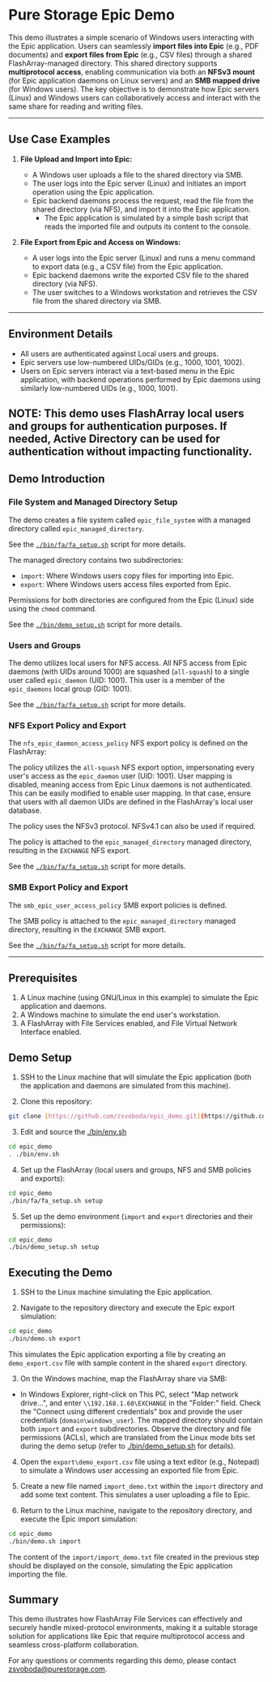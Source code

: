 # Pure Storage Epic Demo

This demo illustrates a simple scenario of Windows users interacting with the Epic application. Users can seamlessly **import files into Epic** (e.g., PDF documents) and **export files from Epic** (e.g., CSV files) through a shared FlashArray-managed directory. This shared directory supports **multiprotocol access**, enabling communication via both an **NFSv3 mount** (for Epic application daemons on Linux servers) and an **SMB mapped drive** (for Windows users). The key objective is to demonstrate how Epic servers (Linux) and Windows users can collaboratively access and interact with the same share for reading and writing files.

---

## Use Case Examples

1. **File Upload and Import into Epic:**
   - A Windows user uploads a file to the shared directory via SMB.
   - The user logs into the Epic server (Linux) and initiates an import operation using the Epic application.
   - Epic backend daemons process the request, read the file from the shared directory (via NFS), and import it into the Epic application.
     - The Epic application is simulated by a simple bash script that reads the imported file and outputs its content to the console.

2. **File Export from Epic and Access on Windows:**
   - A user logs into the Epic server (Linux) and runs a menu command to export data (e.g., a CSV file) from the Epic application.
   - Epic backend daemons write the exported CSV file to the shared directory (via NFS).
   - The user switches to a Windows workstation and retrieves the CSV file from the shared directory via SMB.

---

## Environment Details

- All users are authenticated against Local users and groups.
- Epic servers use low-numbered UIDs/GIDs (e.g., 1000, 1001, 1002).
- Users on Epic servers interact via a text-based menu in the Epic application, with backend operations performed by Epic daemons using similarly low-numbered UIDs (e.g., 1000, 1001).

**NOTE**: This demo uses FlashArray local users and groups for authentication purposes. If needed, Active Directory can be used for authentication without impacting functionality.
---

## Demo Introduction

### File System and Managed Directory Setup

The demo creates a file system called `epic_file_system` with a managed directory called `epic_managed_directory`.

See the [`./bin/fa/fa_setup.sh`](./bin/fa/fa_setup.sh) script for more details.

The managed directory contains two subdirectories:

- `import`: Where Windows users copy files for importing into Epic.
- `export`: Where Windows users access files exported from Epic.

Permissions for both directories are configured from the Epic (Linux) side using the `chmod` command.

See the [`./bin/demo_setup.sh`](./bin/demo_setup.sh) script for more details.

### Users and Groups

The demo utilizes local users for NFS access. All NFS access from Epic daemons (with UIDs around 1000) are squashed (`all-squash`) to a single user called `epic_daemon` (UID: 1001). This user is a member of the `epic_daemons` local group (GID: 1001).

See the [`./bin/fa/fa_setup.sh`](./bin/fa/fa_setup.sh) script for more details.

### NFS Export Policy and Export

The `nfs_epic_daemon_access_policy` NFS export policy is defined on the FlashArray:

The policy utilizes the `all-squash` NFS export option, impersonating every user's access as the `epic_daemon` user (UID: 1001). User mapping is disabled, meaning access from Epic Linux daemons is not authenticated. This can be easily modified to enable user mapping. In that case, ensure that users with all daemon UIDs are defined in the FlashArray's local user database.

The policy uses the NFSv3 protocol. NFSv4.1 can also be used if required.

The policy is attached to the `epic_managed_directory` managed directory, resulting in the `EXCHANGE` NFS export.

See the [`./bin/fa/fa_setup.sh`](./bin/fa/fa_setup.sh) script for more details.

### SMB Export Policy and Export

The `smb_epic_user_access_policy` SMB export policies is defined.

The SMB policy is attached to the `epic_managed_directory` managed directory, resulting in the `EXCHANGE` SMB export.

See the [`./bin/fa/fa_setup.sh`](./bin/fa/fa_setup.sh) script for more details.

---

## Prerequisites

1. A Linux machine (using GNU/Linux in this example) to simulate the Epic application and daemons.
2. A Windows machine to simulate the end user's workstation.
3. A FlashArray with File Services enabled, and File Virtual Network Interface enabled.

## Demo Setup

1. SSH to the Linux machine that will simulate the Epic application (both the application and daemons are simulated from this machine).

2. Clone this repository:

```bash
git clone [https://github.com/zsvoboda/epic_demo.git](https://github.com/zsvoboda/epic_demo.git)
```

3. Edit and source the [./bin/env.sh](./bin/env.sh)

```bash
cd epic_demo
. ./bin/env.sh
```

4. Set up the FlashArray (local users and groups, NFS and SMB policies and exports):

```bash
cd epic_demo
./bin/fa/fa_setup.sh setup
```

5. Set up the demo environment (`import` and `export` directories and their permissions):

```bash
cd epic_demo
./bin/demo_setup.sh setup
```

## Executing the Demo

1. SSH to the Linux machine simulating the Epic application.

2. Navigate to the repository directory and execute the Epic export simulation:

```bash
cd epic_demo
./bin/demo.sh export
```

This simulates the Epic application exporting a file by creating an `demo_export.csv` file with sample content in the shared `export` directory.

3. On the Windows machine, map the FlashArray share via SMB:

- In Windows Explorer, right-click on This PC, select "Map network drive...", and enter `\\192.168.1.60\EXCHANGE` in the "Folder:" field. Check the "Connect using different credentials" box and provide the user credentials (`domain\windows_user`). The mapped directory should contain both `import` and `export` subdirectories. Observe the directory and file permissions (ACLs), which are translated from the Linux mode bits set during the demo setup (refer to [./bin/demo_setup.sh](./bin/demo_setup.sh) for details).

4. Open the `export\demo_export.csv` file using a text editor (e.g., Notepad) to simulate a Windows user accessing an exported file from Epic.

5. Create a new file named `import_demo.txt` within the `import` directory and add some text content. This simulates a user uploading a file to Epic.

6. Return to the Linux machine, navigate to the repository directory, and execute the Epic import simulation:

```bash
cd epic_demo
./bin/demo.sh import
```

The content of the `import/import_demo.txt` file created in the previous step should be displayed on the console, simulating the Epic application importing the file.

## Summary
This demo illustrates how FlashArray File Services can effectively and securely handle mixed-protocol environments, making it a suitable storage solution for applications like Epic that require multiprotocol access and seamless cross-platform collaboration.

For any questions or comments regarding this demo, please contact zsvoboda@purestorage.com.